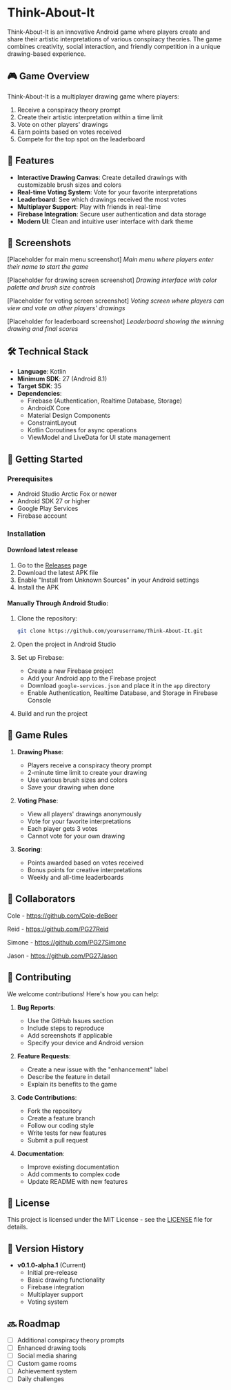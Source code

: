 # Think-About-It

Think-About-It is an innovative Android game where players create and share their artistic interpretations of various conspiracy theories. The game combines creativity, social interaction, and friendly competition in a unique drawing-based experience.

## 🎮 Game Overview

Think-About-It is a multiplayer drawing game where players:
1. Receive a conspiracy theory prompt
2. Create their artistic interpretation within a time limit
3. Vote on other players' drawings
4. Earn points based on votes received
5. Compete for the top spot on the leaderboard

## 🎨 Features

- **Interactive Drawing Canvas**: Create detailed drawings with customizable brush sizes and colors
- **Real-time Voting System**: Vote for your favorite interpretations
- **Leaderboard**: See which drawings received the most votes
- **Multiplayer Support**: Play with friends in real-time
- **Firebase Integration**: Secure user authentication and data storage
- **Modern UI**: Clean and intuitive user interface with dark theme

## 📱 Screenshots

[Placeholder for main menu screenshot]
*Main menu where players enter their name to start the game*

[Placeholder for drawing screen screenshot]
*Drawing interface with color palette and brush size controls*

[Placeholder for voting screen screenshot]
*Voting screen where players can view and vote on other players' drawings*

[Placeholder for leaderboard screenshot]
*Leaderboard showing the winning drawing and final scores*

## 🛠️ Technical Stack

- **Language**: Kotlin
- **Minimum SDK**: 27 (Android 8.1)
- **Target SDK**: 35
- **Dependencies**:
  - Firebase (Authentication, Realtime Database, Storage)
  - AndroidX Core
  - Material Design Components
  - ConstraintLayout
  - Kotlin Coroutines for async operations
  - ViewModel and LiveData for UI state management

## 🚀 Getting Started

### Prerequisites

- Android Studio Arctic Fox or newer
- Android SDK 27 or higher
- Google Play Services
- Firebase account

### Installation

#### Download latest release

1. Go to the [Releases](https://github.com/Cole-deBoer/Think-About-It/releases) page
2. Download the latest APK file
3. Enable "Install from Unknown Sources" in your Android settings
4. Install the APK

#### Manually Through Android Studio:

1. Clone the repository:
   ```bash
   git clone https://github.com/yourusername/Think-About-It.git
   ```

2. Open the project in Android Studio

3. Set up Firebase:
   - Create a new Firebase project
   - Add your Android app to the Firebase project
   - Download `google-services.json` and place it in the `app` directory
   - Enable Authentication, Realtime Database, and Storage in Firebase Console

4. Build and run the project

## 🎯 Game Rules

1. **Drawing Phase**:
   - Players receive a conspiracy theory prompt
   - 2-minute time limit to create your drawing
   - Use various brush sizes and colors
   - Save your drawing when done

2. **Voting Phase**:
   - View all players' drawings anonymously
   - Vote for your favorite interpretations
   - Each player gets 3 votes
   - Cannot vote for your own drawing

3. **Scoring**:
   - Points awarded based on votes received
   - Bonus points for creative interpretations
   - Weekly and all-time leaderboards

## 👥 Collaborators

Cole - https://github.com/Cole-deBoer

Reid - https://github.com/PG27Reid

Simone - https://github.com/PG27Simone

Jason - https://github.com/PG27Jason

## 🤝 Contributing

We welcome contributions! Here's how you can help:

1. **Bug Reports**:
   - Use the GitHub Issues section
   - Include steps to reproduce
   - Add screenshots if applicable
   - Specify your device and Android version

2. **Feature Requests**:
   - Create a new issue with the "enhancement" label
   - Describe the feature in detail
   - Explain its benefits to the game

3. **Code Contributions**:
   - Fork the repository
   - Create a feature branch
   - Follow our coding style
   - Write tests for new features
   - Submit a pull request

4. **Documentation**:
   - Improve existing documentation
   - Add comments to complex code
   - Update README with new features

## 📝 License

This project is licensed under the MIT License - see the [LICENSE](LICENSE) file for details.

## 🔄 Version History

- **v0.1.0-alpha.1** (Current)
  - Initial pre-release
  - Basic drawing functionality
  - Firebase integration
  - Multiplayer support
  - Voting system

## 🔜 Roadmap

- [ ] Additional conspiracy theory prompts
- [ ] Enhanced drawing tools
- [ ] Social media sharing
- [ ] Custom game rooms
- [ ] Achievement system
- [ ] Daily challenges
